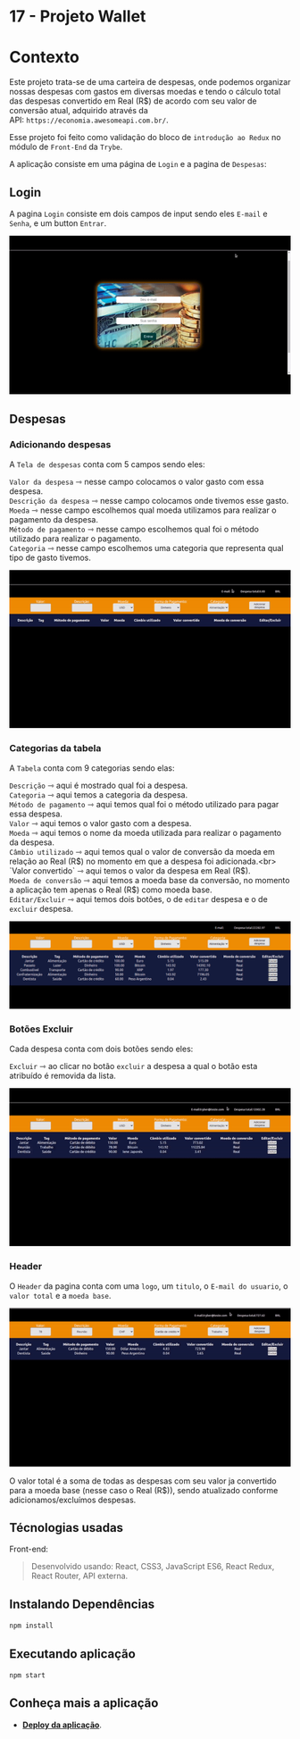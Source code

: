# 17 - Projeto Wallet

# Contexto
Este projeto trata-se de uma carteira de despesas, onde podemos organizar nossas despesas com gastos em diversas moedas e tendo o cálculo total das despesas convertido em Real (R$) de acordo com seu valor de conversão atual, adquirido através da API: `https://economia.awesomeapi.com.br/`.

Esse projeto foi feito como validação do bloco de `introdução ao Redux` no módulo de `Front-End` da `Trybe`.

A aplicação consiste em uma página de `Login` e a pagina de `Despesas`:
<br>

## Login
A pagina `Login` consiste em dois campos de input sendo eles `E-mail` e `Senha`, e um button `Entrar`.



![img](src/image/login-wallet.gif)
<br>

## Despesas

### Adicionando despesas
A `Tela de despesas` conta com 5 campos sendo eles:

`Valor da despesa` ⇾ nesse campo colocamos o valor gasto com essa despesa.<br>
`Descrição da despesa` ⇾ nesse campo colocamos onde tivemos esse gasto.<br>
`Moeda` ⇾ nesse campo escolhemos qual moeda utilizamos para realizar o pagamento da despesa.<br>
`Método de pagamento` ⇾ nesse campo escolhemos qual foi o método utilizado para realizar o pagamento.<br>
`Categoria` ⇾ nesse campo escolhemos uma categoria que representa qual tipo de gasto tivemos.<br>

![img](src/image/add-despesas.gif)

### Categorias da tabela
A `Tabela` conta com 9 categorias sendo elas:

`Descrição` ⇾ aqui é mostrado qual foi a despesa.<br>
`Categoria` ⇾ aqui temos a categoria da despesa.<br>
`Método de pagamento` ⇾ aqui temos qual foi o método utilizado para pagar essa despesa.<br>
`Valor` ⇾ aqui temos o valor gasto com a despesa.<br>
`Moeda` ⇾ aqui temos o nome da moeda utilizada para realizar o pagamento da despesa.<br>
`Câmbio utilizado` ⇾ aqui temos qual o valor de conversão da moeda em relação ao Real (R$) no momento em que a despesa foi adicionada.<br>
`Valor convertido` ⇾ aqui temos o valor da despesa em Real (R$).<br>
`Moeda de conversão` ⇾ aqui temos a moeda base da conversão, no momento a aplicação tem apenas o Real (R$) como moeda base.<br>
`Editar/Excluir` ⇾ aqui temos dois botões, o de `editar` despesa e o de `excluir` despesa.<br>

![img](src/image/despesas-add.png)

### Botões Excluir
Cada despesa conta com dois botões sendo eles:
 
`Excluir` ⇾ ao clicar no botão `excluir` a despesa a qual o botão esta atribuído é removida da lista.<br>

![img](src/image/excluir.gif)

### Header
O `Header` da pagina conta com uma `logo`, um `titulo`, o `E-mail do usuario`, o `valor total` e a `moeda base`.<br>

![img](src/image/Header.gif)

O valor total é a soma de todas as despesas com seu valor ja convertido para a moeda base (nesse caso o Real (R$)), sendo atualizado conforme adicionamos/excluímos despesas.<br>


## Técnologias usadas

Front-end:
> Desenvolvido usando: React, CSS3, JavaScript ES6, React Redux, React Router, API externa.

## Instalando Dependências

``` bash
npm install
``` 
## Executando aplicação

  ``` bash
  npm start
  ```


## Conheça mais a aplicação

* <a href="https://trybe-wallet-coral.vercel.app/" target="_blank" rel="external"><span><strong>Deploy da aplicação</strong></span></a>.
